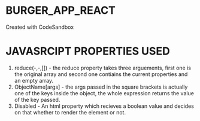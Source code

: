 # BURGER_APP_REACT

Created with CodeSandbox

# JAVASRCIPT PROPERTIES USED

1. reduce(-,-,[]) - the reduce property takes three arguements, first one is the original array and second one contiains the current properties and an empty array.
2. ObjectName[args] - the args passed in the square brackets is actually one of the keys inside the object, the whole expression returns the value of the key passed.
3. Disabled - An html property which recieves a boolean value and decides on that whether to render the element or not.
